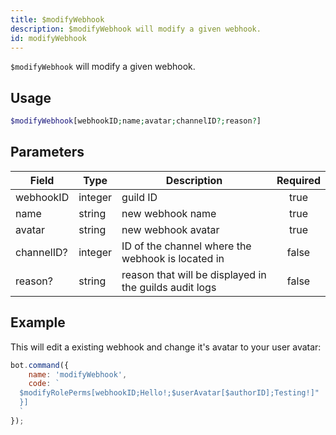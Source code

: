 ```yaml
---
title: $modifyWebhook
description: $modifyWebhook will modify a given webhook.
id: modifyWebhook
---
```


`$modifyWebhook` will modify a given webhook.

## Usage

```php
$modifyWebhook[webhookID;name;avatar;channelID?;reason?]
```

## Parameters 

| Field     | Type    | Description     | Required |
|-----------|---------|-----------------|:--------:|
| webhookID   | integer | guild ID        |   true   |
| name        | string | new webhook name        |   true   |
| avatar  | string | new webhook avatar        |   true   |
| channelID?   | integer | ID of the channel where the webhook is located in        |   false   |
| reason?   | string | reason that will be displayed in the guilds audit logs        |   false   |

## Example

This will edit a existing webhook and change it's avatar to your user avatar:

```javascript
bot.command({
    name: 'modifyWebhook',
    code: `
  $modifyRolePerms[webhookID;Hello!;$userAvatar[$authorID];Testing!]"
  }]
  `
});
```